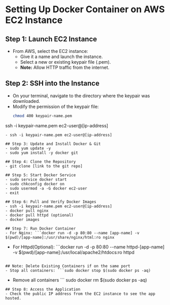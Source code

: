 # Setting Up Docker Container on AWS EC2 Instance

## Step 1: Launch EC2 Instance

- From AWS, select the EC2 instance:
  - Give it a name and launch the instance.
  - Select a new or existing keypair file (.pem).
  - **Note:** Allow HTTP traffic from the internet.

## Step 2: SSH into the Instance

- On your terminal, navigate to the directory where the keypair was downloaded.
- Modify the permission of the keypair file:
  ```bash
  chmod 400 keypair-name.pem
ssh -i keypair-name.pem ec2-user@[ip-address]
```
- ssh -i keypair-name.pem ec2-user@[ip-address]

## Step 3: Update and Install Docker & Git
- sudo yum update -y
- sudo yum install -y docker git

## Step 4: Clone the Repository
- git clone [link to the git repo]

## Step 5: Start Docker Service
- sudo service docker start
- sudo chkconfig docker on
- sudo usermod -a -G docker ec2-user
- exit

## Step 6: Pull and Verify Docker Images
- ssh -i keypair-name.pem ec2-user@[ip-address]
- docker pull nginx
- docker pull httpd (optional)
- docker images

## Step 7: Run Docker Container
- For Nginx: ```docker run -d -p 80:80 --name [app-name] -v $(pwd)/[app-name]:/usr/share/nginx/html:ro nginx
```
- For Httpd(Optional): ```docker run -d -p 80:80 --name httpd-[app-name] -v $(pwd)/[app-name]:/usr/local/apache2/htdocs:ro httpd
```

## Note: Delete Existing Containers if on the same port
- Stop all containers: ```sudo docker stop $(sudo docker ps -aq)
```
- Remove all containers ``` sudo docker rm $(sudo docker ps -aq)
```
## Step 8: Access the Application
- Check the public IP address from the EC2 instance to see the app hosted.
